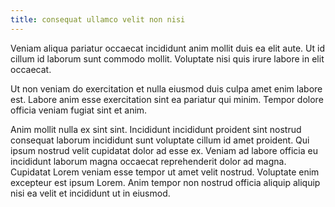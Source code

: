 ```yaml
---
title: consequat ullamco velit non nisi
---
```


Veniam aliqua pariatur occaecat incididunt anim mollit duis ea elit aute. Ut id cillum id laborum sunt commodo mollit. Voluptate nisi quis irure labore in elit occaecat.

Ut non veniam do exercitation et nulla eiusmod duis culpa amet enim labore est. Labore anim esse exercitation sint ea pariatur qui minim. Tempor dolore officia veniam fugiat sint et anim.

Anim mollit nulla ex sint sint. Incididunt incididunt proident sint nostrud consequat laborum incididunt sunt voluptate cillum id amet proident. Qui ipsum nostrud velit cupidatat dolor ad esse ex. Veniam ad labore officia eu incididunt laborum magna occaecat reprehenderit dolor ad magna. Cupidatat Lorem veniam esse tempor ut amet velit nostrud. Voluptate enim excepteur est ipsum Lorem. Anim tempor non nostrud officia aliquip aliquip nisi ea velit et incididunt ut in eiusmod.